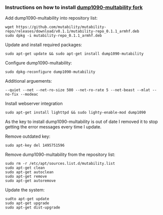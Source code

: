 ### Instructions on how to install [dump1090-multability fork](https://github.com/mutability/dump1090)

Add dump1090-multability into repository list:

    wget https://github.com/mutability/mutability-repo/releases/download/v0.1.1/mutability-repo_0.1.1_armhf.deb
    sudo dpkg -i mutability-repo_0.1.1_armhf.deb

Update and install required packages:

    sudo apt-get update && sudo apt-get install dump1090-mutability

Configure dump1090-multability:

    sudo dpkg-reconfigure dump1090-mutability

Additional arguements:

    --quiet --net --net-ro-size 500 --net-ro-rate 5 --net-beast --mlat --no-fix --modeac

Install webserver integration

    sudo apt-get install lighttpd && sudo lighty-enable-mod dump1090

As the key to install dump1090-multability is out of date I removed it to stop getting the error messages every time I update.

Remove outdated key:

    sudo apt-key del 1495751596
    
Remove dump1090-multability from the repository list:

    sudo rm -r /etc/apt/sources.list.d/mutability.list
    sudo apt-get clean
    sudo apt-get autoclean
    sudo apt-get remove
    sudo apt-get autoremove

Update the system:

    sudto apt-get update
    sudo apt-get upgrade
    sudo apt-get dist-upgrade

